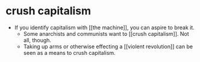 # crush capitalism

- If you identify capitalism with [[the machine]], you can aspire to break it.
  - Some anarchists and communists want to [[crush capitalism]]. Not all, though.
  - Taking up arms or otherwise effecting a [[violent revolution]] can be seen as a means to crush capitalism.

